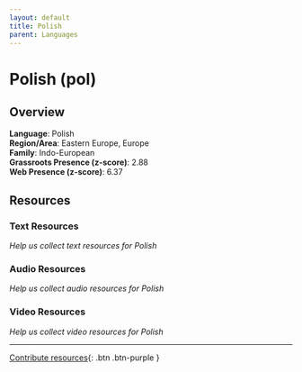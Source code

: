 ```yaml
---
layout: default
title: Polish
parent: Languages
---
```


# Polish (pol)

## Overview

**Language**: Polish  
**Region/Area**: Eastern Europe, Europe  
**Family**: Indo-European  
**Grassroots Presence (z-score)**: 2.88  
**Web Presence (z-score)**: 6.37  

## Resources

### Text Resources
*Help us collect text resources for Polish*

### Audio Resources
*Help us collect audio resources for Polish*

### Video Resources
*Help us collect video resources for Polish*

---

[Contribute resources](https://forms.office.com/e/1SfLJx3u1r){: .btn .btn-purple }

